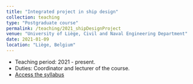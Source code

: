 ```yaml
---
title: "Integrated project in ship design"
collection: teaching
type: "Postgraduate course"
permalink: /teaching/2021_shipDesignProject
venue: "University of Liège, Civil and Naval Engineering Department"
date: 2021-01-09
location: "Liège, Belgium"
---
```


* Teaching period: 2021 - present.
* Duties: Coordinator and lecturer of the course.
* [Access the syllabus](https://www.programmes.uliege.be/cocoon/20222023/cours/APRI0009-1.html)
